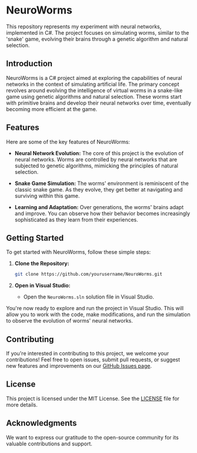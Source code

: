 # NeuroWorms

This repository represents my experiment with neural networks, implemented in C#. The project focuses on simulating worms, similar to the 'snake' game, evolving their brains through a genetic algorithm and natural selection.

## Introduction

NeuroWorms is a C# project aimed at exploring the capabilities of neural networks in the context of simulating artificial life. The primary concept revolves around evolving the intelligence of virtual worms in a snake-like game using genetic algorithms and natural selection. These worms start with primitive brains and develop their neural networks over time, eventually becoming more efficient at the game.

## Features

Here are some of the key features of NeuroWorms:

- **Neural Network Evolution:** The core of this project is the evolution of neural networks. Worms are controlled by neural networks that are subjected to genetic algorithms, mimicking the principles of natural selection.

- **Snake Game Simulation:** The worms' environment is reminiscent of the classic snake game. As they evolve, they get better at navigating and surviving within this game.

- **Learning and Adaptation:** Over generations, the worms' brains adapt and improve. You can observe how their behavior becomes increasingly sophisticated as they learn from their experiences.

## Getting Started

To get started with NeuroWorms, follow these simple steps:

1. **Clone the Repository:**
   ```bash
   git clone https://github.com/yourusername/NeuroWorms.git
   ```

2. **Open in Visual Studio:**
   - Open the `NeuroWorms.sln` solution file in Visual Studio.

You're now ready to explore and run the project in Visual Studio. This will allow you to work with the code, make modifications, and run the simulation to observe the evolution of worms' neural networks.

## Contributing

If you're interested in contributing to this project, we welcome your contributions! Feel free to open issues, submit pull requests, or suggest new features and improvements on our [GitHub Issues page](https://github.com/fireton/NeuroWorms/issues).

## License

This project is licensed under the MIT License. See the [LICENSE](LICENSE.txt) file for more details.

## Acknowledgments

We want to express our gratitude to the open-source community for its valuable contributions and support.